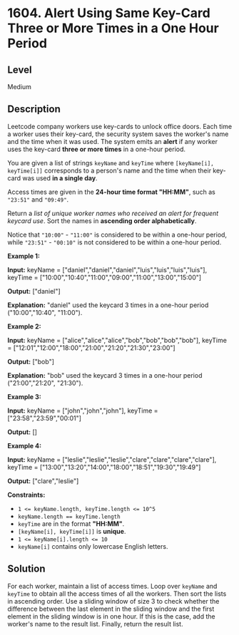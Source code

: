 # 1604. Alert Using Same Key-Card Three or More Times in a One Hour Period
## Level
Medium

## Description
Leetcode company workers use key-cards to unlock office doors. Each time a worker uses their key-card, the security system saves the worker's name and the time when it was used. The system emits an **alert** if any worker uses the key-card **three or more times** in a one-hour period.

You are given a list of strings `keyName` and `keyTime` where `[keyName[i], keyTime[i]]` corresponds to a person's name and the time when their key-card was used **in a single day**.

Access times are given in the **24-hour time format "HH:MM"**, such as `"23:51"` and `"09:49"`.

Return a *list of unique worker names who received an alert for frequent keycard use*. Sort the names in **ascending order alphabetically**.

Notice that `"10:00"` - `"11:00"` is considered to be within a one-hour period, while `"23:51"` - `"00:10"` is not considered to be within a one-hour period.

**Example 1:**

**Input:** keyName = ["daniel","daniel","daniel","luis","luis","luis","luis"], keyTime = ["10:00","10:40","11:00","09:00","11:00","13:00","15:00"]

**Output:** ["daniel"]

**Explanation:** "daniel" used the keycard 3 times in a one-hour period ("10:00","10:40", "11:00").

**Example 2:**

**Input:** keyName = ["alice","alice","alice","bob","bob","bob","bob"], keyTime = ["12:01","12:00","18:00","21:00","21:20","21:30","23:00"]

**Output:** ["bob"]

**Explanation:** "bob" used the keycard 3 times in a one-hour period ("21:00","21:20", "21:30").

**Example 3:**

**Input:** keyName = ["john","john","john"], keyTime = ["23:58","23:59","00:01"]

**Output:** []

**Example 4:**

**Input:** keyName = ["leslie","leslie","leslie","clare","clare","clare","clare"], keyTime = ["13:00","13:20","14:00","18:00","18:51","19:30","19:49"]

**Output:** ["clare","leslie"]

**Constraints:**

* `1 <= keyName.length, keyTime.length <= 10^5`
* `keyName.length == keyTime.length`
* `keyTime` are in the format **"HH:MM"**.
* `[keyName[i], keyTime[i]]` is **unique**.
* `1 <= keyName[i].length <= 10`
* `keyName[i]` contains only lowercase English letters.

## Solution
For each worker, maintain a list of access times. Loop over `keyName` and `keyTime` to obtain all the access times of all the workers. Then sort the lists in ascending order. Use a sliding window of size 3 to check whether the difference between the last element in the sliding window and the first element in the sliding window is in one hour. If this is the case, add the worker's name to the result list. Finally, return the result list.
